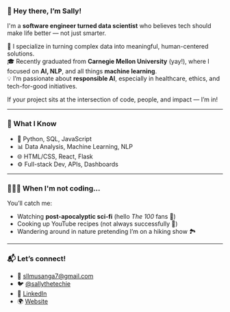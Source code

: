 ### 👋 Hey there, I’m Sally!

I'm a **software engineer turned data scientist** who believes tech should make life better — not just smarter.

🚀 I specialize in turning complex data into meaningful, human-centered solutions.  
🎓 Recently graduated from **Carnegie Mellon University** (yay!), where I focused on **AI, NLP**, and all things **machine learning**.  
💡 I’m passionate about **responsible AI**, especially in healthcare, ethics, and tech-for-good initiatives.

If your project sits at the intersection of code, people, and impact — I’m in!

---

### 🧠 What I Know
- 🐍 Python, SQL, JavaScript  
- 📊 Data Analysis, Machine Learning, NLP  
- 🌐 HTML/CSS, React, Flask  
- ⚙️ Full-stack Dev, APIs, Dashboards

---

### 👩🏾‍💻 When I'm not coding...
You’ll catch me:
- Watching **post-apocalyptic sci-fi** (hello *The 100* fans 👋)
- Cooking up YouTube recipes (not always successfully 🍜)
- Wandering around in nature pretending I’m on a hiking show 🏞️

---

### 📬 Let’s connect!

- 📧 [sllmusanga7@gmail.com](mailto:sllmusanga7@gmail.com)  
- 🐦 [@sallythetechie](https://twitter.com/sallythetechie)  
- 💼 [LinkedIn](https://www.linkedin.com/in/sally-musanga-55b354a5/)  
- 🌍 [Website](https://sallymkabole.github.io/)
